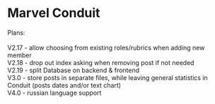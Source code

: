 # Marvel Conduit

Plans:\
\
V2.17 - allow choosing from existing roles/rubrics when adding new member\
V2.18 - drop out index asking when removing post if not needed\
V2.19 - split Database on backend & frontend\
V3.0 - store posts in separate files, while leaving general statistics in Conduit (posts dates and/or text chart)\
V4.0 - russian language support
